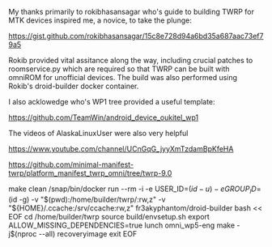 My thanks primarily to rokibhasansagar who's guide to building TWRP for MTK devices inspired me, a novice, to take the plunge:

https://gist.github.com/rokibhasansagar/15c8e728d94a6bd35a687aac73ef79a5

Rokib provided vital assitance along the way, including crucial patches to roomservice.py which are required so that TWRP can be built with omniROM for unofficial devices. The build was also performed using Rokib's droid-builder docker container.

I also acklowedge who's WP1 tree provided a useful template:

https://github.com/TeamWin/android_device_oukitel_wp1

The videos of AlaskaLinuxUser were also very helpful

https://www.youtube.com/channel/UCnGqG_jyyXmTzdamBpKfeHA

https://github.com/minimal-manifest-twrp/platform_manifest_twrp_omni/tree/twrp-9.0

make clean
/snap/bin/docker run --rm -i -e USER_ID=$(id -u) -e GROUP_ID=$(id -g) -v "$(pwd):/home/builder/twrp/:rw,z" -v "${HOME}/.ccache:/srv/ccache:rw,z" fr3akyphantom/droid-builder bash << EOF
cd /home/builder/twrp
source build/envsetup.sh
export ALLOW_MISSING_DEPENDENCIES=true
lunch omni_wp5-eng
make -j$(nproc --all) recoveryimage
exit
EOF




